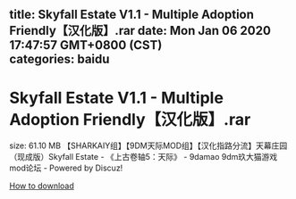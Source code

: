 
title: Skyfall Estate V1.1 - Multiple Adoption Friendly【汉化版】.rar
date: Mon Jan 06 2020 17:47:57 GMT+0800 (CST)    
categories: baidu
---

# Skyfall Estate V1.1 - Multiple Adoption Friendly【汉化版】.rar
size: 61.10 MB
 【SHARKAIY组】【9DM天际MOD组】【汉化指路分流】天幕庄园（现成版）Skyfall Estate - 《上古卷轴5：天际》 - 9damao 9dm玖大猫游戏mod论坛 - Powered by Discuz!
 

[How to download](https://bpcam.bemobtrk.com/go/2ceec3aa-1ca2-46d6-b9ff-aaa5c184517c?jno=4839)